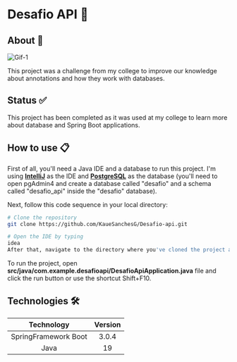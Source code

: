 # Desafio API 🚀

## About 📘

![Gif-1](https://github.com/KaueSanchesG/Desafio-api/assets/95658722/b13f1d83-2b8c-4757-bd82-54846d462370)

This project was a challenge from my college to improve our knowledge about annotations and how they work with databases.

## Status ✅

This project has been completed as it was used at my college to learn more about database and Spring Boot applications.

## How to use 📋

First of all, you'll need a Java IDE and a database to run this project. I'm using **[IntelliJ](https://www.jetbrains.com/idea/)** as the IDE and **[PostgreSQL](https://www.postgresql.org/)** as the database (you'll need to open pgAdmin4 and create a database called "desafio" and a schema called "desafio_api" inside the "desafio" database).

Next, follow this code sequence in your local directory:

```bash
# Clone the repository
git clone https://github.com/KaueSanchesG/Desafio-api.git

# Open the IDE by typing
idea
After that, navigate to the directory where you've cloned the project and open it.
```

To run the project, open **src/java/com.example.desafioapi/DesafioApiApplication.java** file and click the run button or use the shortcut Shift+F10.
## Technologies 🛠️

|      Technology      | Version |
|:--------------------:|:-------:|
| SpringFramework Boot |  3.0.4  |
|         Java         |   19    |
